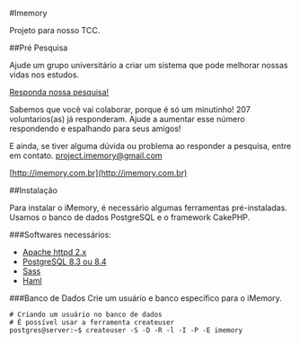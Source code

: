 #Imemory

Projeto para nosso TCC.

##Pré Pesquisa

Ajude um grupo universitário a criar um sistema que pode melhorar nossas vidas nos estudos.

[Responda nossa pesquisa!](http://imemory.com.br/pesquisa "pre pesquisa iMemory")

Sabemos que você vai colaborar, porque é só um minutinho! 207 voluntarios(as) já responderam. Ajude a aumentar esse número respondendo e espalhando para seus amigos!

E ainda, se tiver alguma dúvida ou problema ao responder a pesquisa, entre em contato.
project.imemory@gmail.com


[http://imemory.com.br](http://imemory.com.br)


##Instalação

Para instalar o iMemory, é necessário algumas ferramentas pré-instaladas. Usamos o banco de dados PostgreSQL e o framework CakePHP.

###Softwares necessários:
-  [Apache httpd 2.x](http://httpd.apache.org/)
-  [PostgreSQL 8.3 ou 8.4](http://www.postgresql.org/)
-  [Sass](http://sass-lang.com/)
-  [Haml](http://haml-lang.com/)

###Banco de Dados
Crie um usuário e banco específico para o iMemory.

    # Criando um usuário no banco de dados
    # É possível usar a ferramenta createuser
    postgres@server:~$ createuser -S -D -R -l -I -P -E imemory


